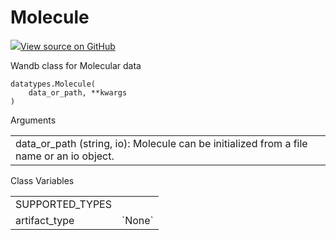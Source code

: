 # Molecule

<!-- Insert buttons and diff -->


[![](https://www.tensorflow.org/images/GitHub-Mark-32px.png)View source on GitHub](https://www.github.com/wandb/client/tree/master/wandb/data_types.py#L1043-L1129)




Wandb class for Molecular data

<pre class="devsite-click-to-copy prettyprint lang-py tfo-signature-link">
<code>datatypes.Molecule(
    data_or_path, **kwargs
)
</code></pre>



<!-- Placeholder for "Used in" -->


<!-- Tabular view -->
<table>
Arguments
<tr>
<td>
data_or_path (string, io):
Molecule can be initialized from a file name or an io object.
</td>
</tr>

</table>





<!-- Tabular view -->
<table>
Class Variables

<tr>
<td>
SUPPORTED_TYPES<a id="SUPPORTED_TYPES"></a>
</td>
<td>

</td>
</tr><tr>
<td>
artifact_type<a id="artifact_type"></a>
</td>
<td>
`None`
</td>
</tr>
</table>

